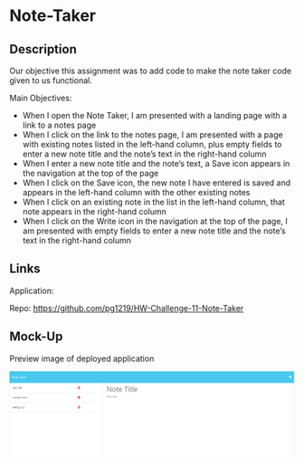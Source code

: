 # Note-Taker


## Description

Our objective this assignment was to add code to make the note taker code given to us functional.

Main Objectives: 

- When I open the Note Taker, I am presented with a landing page with a link to a notes page
- When I click on the link to the notes page, I am presented with a page with existing notes listed in the left-hand column, plus empty fields to enter a new note title and the    note’s text in the right-hand column
- When I enter a new note title and the note’s text, a Save icon appears in the navigation at the top of the page
- When I click on the Save icon, the new note I have entered is saved and appears in the left-hand column with the other existing notes
- When I click on an existing note in the list in the left-hand column, that note appears in the right-hand column
- When I click on the Write icon in the navigation at the top of the page, I am presented with empty fields to enter a new note title and the note’s text in the right-hand column




## Links

Application: 

Repo: https://github.com/pg1219/HW-Challenge-11-Note-Taker


## Mock-Up

Preview image of deployed application

![alt](./hw11mockup.png)